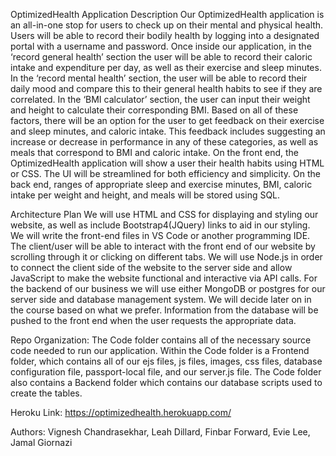 OptimizedHealth
Application Description
Our OptimizedHealth application is an all-in-one stop for users to check up on their mental and physical health. Users will be able to record their bodily health by logging into a designated portal with a username and password. Once inside our application, in the ‘record general health’ section the user will be able to record their caloric intake and expenditure per day, as well as their exercise and sleep minutes. In the ‘record mental health’ section, the user will be able to record their daily mood and compare this to their general health habits to see if they are correlated. In the ‘BMI calculator’ section, the user can input their weight and height to calculate their corresponding BMI. Based on all of these factors, there will be an option for the user to get feedback on their exercise and sleep minutes, and caloric intake. This feedback includes suggesting an increase or decrease in performance in any of these categories, as well as meals that correspond to BMI and caloric intake. On the front end, the OptimizedHealth application will show a user their health habits using HTML or CSS. The UI will be streamlined for both efficiency and simplicity. On the back end, ranges of appropriate sleep and exercise minutes, BMI, caloric intake per weight and height, and meals will be stored using SQL.



Architecture Plan
We will use HTML and CSS for displaying and styling our website, as well as include Bootstrap4(JQuery) links to aid in our styling. We will write the front-end files in VS Code or another programming IDE. The client/user will be able to interact with the front end of our website by scrolling through it or clicking on different tabs. 
We will use Node.js in order to connect the client side of the website to the server side and allow JavaScript to make the website functional and interactive via API calls. 
	For the backend of our business we will use either MongoDB or postgres for our server side and database management system. We will decide later on in the course based on what we prefer. Information from the database will be pushed to the front end when the user requests the appropriate data.

Repo Organization:
 The Code folder contains all of the necessary source code needed to run our application. Within the Code folder is a Frontend folder, which contains all of our ejs files, js files, images, css files, database configuration file, passport-local file, and our server.js file.
 The Code folder also contains a Backend folder which contains our database scripts used to create the tables. 
 
 
Heroku Link: https://optimizedhealth.herokuapp.com/

Authors: Vignesh Chandrasekhar, Leah Dillard, Finbar Forward, Evie Lee, Jamal Giornazi
